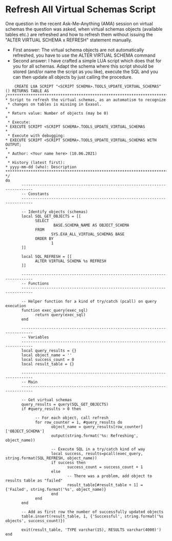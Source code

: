 # Refresh All Virtual Schemas Script

One question in the recent Ask-Me-Anything (AMA) session on virtual schemas the question was asked, when virtual schemas objects (available tables etc.) are refreshed and how to refresh them without issuing the "ALTER VIRTUAL SCHEMA x REFRESH" statement manually.
- First answer: The virtual schema objects are not automatically refreshed, you have to use the ALTER VIRTUAL SCHEMA command
- Second answer: I have crafted a simple LUA script which does that for you for all schemas. Adapt the schema where this script should be stored (and/or name the script as you like), execute the SQL and you can then update all objects by just calling the procedure.
```
    CREATE LUA SCRIPT "<SCRIPT SCHEMA>.TOOLS_UPDATE_VIRTUAL_SCHEMAS" () RETURNS TABLE AS
/******************************************************************************
* Script to refresh the virtual schemas, as an automatism to recognize 
 * changes on tables is missing in Exasol.
*  
 * Return value: Number of objects (may be 0)
* 
 * Execute:
* EXECUTE SCRIPT <SCRIPT SCHEMA>.TOOLS_UPDATE_VIRTUAL_SCHEMAS
* 
 * Execute with debugging:
* EXECUTE SCRIPT <SCRIPT SCHEMA>.TOOLS_UPDATE_VIRTUAL_SCHEMAS WITH OUTPUT;
* 
 * Author: <Your name here> (10.06.2021)
* 
 * History (latest first):
* yyyy-mm-dd (who): Description
****************************************************************************** */
do
       ---------------------------------------------------------------------------
       -- Constants
       ---------------------------------------------------------------------------
       
       -- Identify objects (schemas)
       local SQL_GET_OBJECTS = [[
             SELECT 
                     BASE.SCHEMA_NAME AS OBJECT_SCHEMA
             FROM
                    SYS.EXA_ALL_VIRTUAL_SCHEMAS BASE              
             ORDER BY
                    1
       ]]
       
       local SQL_REFRESH = [[
             ALTER VIRTUAL SCHEMA %s REFRESH
       ]]
       
       ---------------------------------------------------------------------------
       -- Functions
       ---------------------------------------------------------------------------
       
       -- Helper function for a kind of try/catch (pcall) on query execution
       function exec_query(exec_sql)
             return query(exec_sql)
       end
       
       ---------------------------------------------------------------------------
       -- Variables
       ---------------------------------------------------------------------------
       local query_results = {}
       local object_name = ''
       local success_count = 0
       local result_table = {}
       
       ---------------------------------------------------------------------------
       -- Main
       ---------------------------------------------------------------------------
       
       -- Get virtual schemas
       query_results = query(SQL_GET_OBJECTS)
       if #query_results > 0 then
       
             -- For each object, call refresh
             for row_counter = 1, #query_results do
                    object_name = query_results[row_counter]['OBJECT_SCHEMA']
                    output(string.format('%s: Refreshing', object_name))
                    
                    -- Execute SQL in a try/catch kind of way
                    local success, results=pcall(exec_query, string.format(SQL_REFRESH, object_name)) 
                    if success then
                           success_count = success_count + 1
                    else
                           -- There was a problem, add object to results table as "failed"
                           result_table[#result_table + 1] = {'Failed', string.format('%s', object_name)}
                    end                 
             end
       end
       
       -- Add as first row the number of successfully updated objects
       table.insert(result_table, 1, {'Successful', string.format('%s objects', success_count)})
       
       exit(result_table, 'TYPE varchar(15), RESULTS varchar(4000)')
end
```
